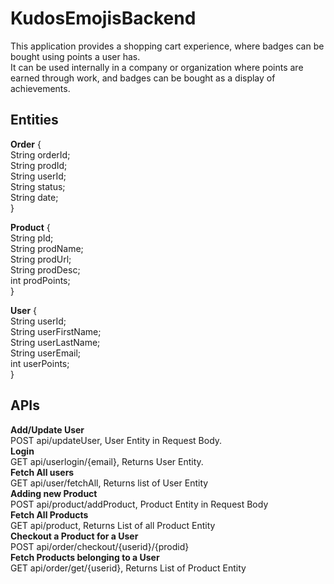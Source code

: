 # KudosEmojisBackend  
This application provides a shopping cart experience, where badges can be bought using points a user has.  
It can be used internally in a company or organization where points are earned through work, and badges can be bought as a display of achievements.   

## Entities  
**Order** {  
String orderId;  
String prodId;  
String userId;  
String status;  
String date;  
}  
  
**Product** {  
String pId;  
String prodName;  
String prodUrl;  
String prodDesc;  
int prodPoints;  
}  
  
**User** {  
String userId;  
String userFirstName;  
String userLastName;  
String userEmail;  
int userPoints;  
}  
  
## APIs  
  
 **Add/Update User**  
 POST api/updateUser, User Entity in Request Body.  
 **Login**  
 GET api/userlogin/{email},  Returns User Entity.  
 **Fetch All users**  
 GET api/user/fetchAll, Returns list of User Entity  
**Adding new Product**  
POST api/product/addProduct, Product Entity in Request Body  
**Fetch All Products**  
GET api/product, Returns List of all Product Entity  
**Checkout a Product for a User**  
POST api/order/checkout/{userid}/{prodid}  
**Fetch Products belonging to a User**  
GET api/order/get/{userid}, Returns List of Product Entity      

